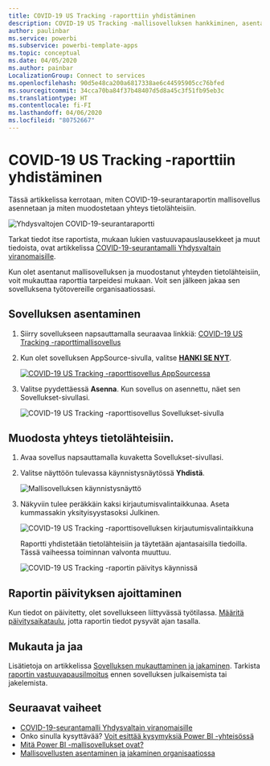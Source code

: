 ```yaml
---
title: COVID-19 US Tracking -raporttiin yhdistäminen
description: COVID-19 US Tracking -mallisovelluksen hankkiminen, asentaminen ja tietoihin yhdistäminen.
author: paulinbar
ms.service: powerbi
ms.subservice: powerbi-template-apps
ms.topic: conceptual
ms.date: 04/05/2020
ms.author: painbar
LocalizationGroup: Connect to services
ms.openlocfilehash: 90d5e48ca200a6817338ae6c44595905cc76bfed
ms.sourcegitcommit: 34cca70ba84f37b48407d5d8a45c3f51fb95eb3c
ms.translationtype: HT
ms.contentlocale: fi-FI
ms.lasthandoff: 04/06/2020
ms.locfileid: "80752667"
---
```

# <a name="connect-to-the-covid-19-us-tracking-report"></a>COVID-19 US Tracking -raporttiin yhdistäminen
Tässä artikkelissa kerrotaan, miten COVID-19-seurantaraportin mallisovellus asennetaan ja miten muodostetaan yhteys tietolähteisiin.

![Yhdysvaltojen COVID-19-seurantaraportti](media/service-connect-to-covid-19-tracking/service-covid-19-us-tracking-report-title-screen.png)

Tarkat tiedot itse raportista, mukaan lukien vastuuvapauslausekkeet ja muut tiedoista, ovat artikkelissa [COVID-19-seurantamalli Yhdysvaltain viranomaisille](../create-reports/sample-covid-19-us.md).

Kun olet asentanut mallisovelluksen ja muodostanut yhteyden tietolähteisiin, voit mukauttaa raporttia tarpeidesi mukaan. Voit sen jälkeen jakaa sen sovelluksena työtovereille organisaatiossasi.

## <a name="install-the-app"></a>Sovelluksen asentaminen

1. Siirry sovellukseen napsauttamalla seuraavaa linkkiä: [COVID-19 US Tracking -raporttimallisovellus](https://appsource.microsoft.com/en-us/product/power-bi/pbi-contentpacks.covid19ms)

1. Kun olet sovelluksen AppSource-sivulla, valitse [**HANKI SE NYT**](https://appsource.microsoft.com/en-us/product/power-bi/pbi-contentpacks.covid19ms).

    [![COVID-19 US Tracking -raporttisovellus AppSourcessa](media/service-connect-to-covid-19-tracking/service-covid-19-us-tracking-report-appsource-icon.png)](https://appsource.microsoft.com/en-us/product/power-bi/pbi-contentpacks.covid19ms)

1. Valitse pyydettäessä **Asenna**. Kun sovellus on asennettu, näet sen Sovellukset-sivullasi.

   ![COVID-19 US Tracking -raporttisovellus Sovellukset-sivulla](media/service-connect-to-covid-19-tracking/service-covid-19-us-tracking-report-apps-page-icon.png)

## <a name="connect-to-data-sources"></a>Muodosta yhteys tietolähteisiin.

1. Avaa sovellus napsauttamalla kuvaketta Sovellukset-sivullasi.

1. Valitse näyttöön tulevassa käynnistysnäytössä **Yhdistä**.

   ![Mallisovelluksen käynnistysnäyttö](media/service-connect-to-covid-19-tracking/service-covid-19-us-tracking-report-splash-screen.png)

1. Näkyviin tulee peräkkäin kaksi kirjautumisvalintaikkunaa. Aseta kummassakin yksityisyystasoksi Julkinen.

   ![COVID-19 US Tracking -raporttisovelluksen kirjautumisvalintaikkuna](media/service-connect-to-covid-19-tracking/service-covid-19-us-tracking-report-signin-dialog.png)

   Raportti yhdistetään tietolähteisiin ja täytetään ajantasaisilla tiedoilla. Tässä vaiheessa toiminnan valvonta muuttuu.

   ![COVID-19 US Tracking -raportin päivitys käynnissä](media/service-connect-to-covid-19-tracking/service-covid-19-us-tracking-report-refresh-monitor.png)

## <a name="schedule-report-refresh"></a>Raportin päivityksen ajoittaminen

Kun tiedot on päivitetty, olet sovellukseen liittyvässä työtilassa. [Määritä päivitysaikataulu](../refresh-scheduled-refresh.md), jotta raportin tiedot pysyvät ajan tasalla.

## <a name="customize-and-share"></a>Mukauta ja jaa

Lisätietoja on artikkelissa [Sovelluksen mukauttaminen ja jakaminen](../service-template-apps-install-distribute.md#customize-and-share-the-app). Tarkista [raportin vastuuvapausilmoitus](../create-reports/sample-covid-19-us.md#disclaimers) ennen sovelluksen julkaisemista tai jakelemista.

## <a name="next-steps"></a>Seuraavat vaiheet
* [COVID-19-seurantamalli Yhdysvaltain viranomaisille](../create-reports/sample-covid-19-us.md)
* Onko sinulla kysyttävää? [Voit esittää kysymyksiä Power BI -yhteisössä](https://community.powerbi.com/)
* [Mitä Power BI -mallisovellukset ovat?](../service-template-apps-overview.md)
* [Mallisovellusten asentaminen ja jakaminen organisaatiossa](../service-template-apps-install-distribute.md)
